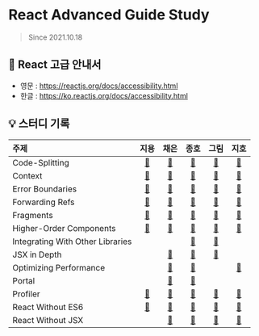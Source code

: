 # React Advanced Guide Study

> Since 2021.10.18

## 📘 React 고급 안내서

- 영문 : https://reactjs.org/docs/accessibility.html
- 한글 : https://ko.reactjs.org/docs/accessibility.html

## 💡 스터디 기록

| 주제                             |                  지용                   |                    채은                    |                         종호                          |                        그림                        |                     지호                     |
| :------------------------------- | :-------------------------------------: | :----------------------------------------: | :---------------------------------------------------: | :------------------------------------------------: | :------------------------------------------: |
| Code-Splitting                   |     [🔗](./code-splitting/jiyong1)      |     [🔗](./code-splitting/chaeeun037)      |          [🔗](./code-splitting/jonghopark95)          |          [🔗](./code-splitting/Seogeurim)          |     [🔗](./code-splitting/peanut-lover)      |
| Context                          |         [🔗](./context/jiyong1)         |         [🔗](./context/chaeeun037)         |             [🔗](./context/jonghopark95)              |             [🔗](./context/Seogeurim)              |         [🔗](./context/peanut-lover)         |
| Error Boundaries                 |    [🔗](./error-boundaries/jiyong1)     |    [🔗](./error-boundaries/chaeeun037)     |         [🔗](./error-boundaries/jonghopark95)         |         [🔗](./error-boundaries/Seogeurim)         |    [🔗](./error-boundaries/peanut-lover)     |
| Forwarding Refs                  |     [🔗](./forwarding-refs/jiyong1)     |     [🔗](./forwarding-refs/chaeeun037)     |         [🔗](./forwarding-refs/jonghopark95)          |         [🔗](./forwarding-refs/Seogeurim)          |     [🔗](./forwarding-refs/peanut-lover)     |
| Fragments                        |        [🔗](./fragments/jiyong1)        |        [🔗](./fragments/chaeeun037)        |            [🔗](./fragments/jonghopark95)             |            [🔗](./fragments/Seogeurim)             |        [🔗](./fragments/peanut-lover)        |
| Higher-Order Components          | [🔗](./higher-order-components/jiyong1) | [🔗](./higher-order-components/chaeeun037) |     [🔗](./higher-order-components/jonghopark95)      |     [🔗](./higher-order-components/Seogeurim)      | [🔗](./higher-order-components/peanut-lover) |
| Integrating With Other Libraries |                                         |                                            | [🔗](./integrating-with-other-libraries/jonghopark95) | [🔗](./integrating-with-other-libraries/Seogeurim) |                                              |
| JSX in Depth                     |                                         |      [🔗](./jsx-in-depth/chaeeun037)       |           [🔗](./jsx-in-depth/jonghopark95)           |           [🔗](./jsx-in-depth/Seogeurim)           |                                              |
| Optimizing Performance           |                                         | [🔗](./optimizing-performance/chaeeun037)  |      [🔗](./optimizing-performance/jonghopark95)      |                                                    | [🔗](./optimizing-performance/peanut-lover)  |
| Portal                           |                                         |         [🔗](./portal/chaeeun037)          |              [🔗](./portal/jonghopark95)              |                                                    |                                              |
| Profiler                         |        [🔗](./profiler/jiyong1)         |        [🔗](./profiler/chaeeun037)         |             [🔗](./profiler/jonghopark95)             |             [🔗](./profiler/Seogeurim)             |        [🔗](./profiler/peanut-lover)         |
| React Without ES6                |    [🔗](./react-without-es6/jiyong1)    |    [🔗](./react-without-es6/chaeeun037)    |        [🔗](./react-without-es6/jonghopark95)         |        [🔗](./react-without-es6/Seogeurim)         |    [🔗](./react-without-es6/peanut-lover)    |
| React Without JSX                |                                         |    [🔗](./react-without-jsx/chaeeun037)    |        [🔗](./react-without-jsx/jonghopark95)         |        [🔗](./react-without-jsx/Seogeurim)         |    [🔗](./react-without-jsx/peanut-lover)    |
